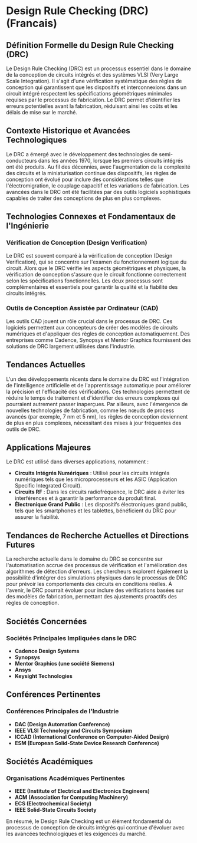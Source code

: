 # Design Rule Checking (DRC) (Francais)

## Définition Formelle du Design Rule Checking (DRC)

Le Design Rule Checking (DRC) est un processus essentiel dans le domaine de la conception de circuits intégrés et des systèmes VLSI (Very Large Scale Integration). Il s'agit d'une vérification systématique des règles de conception qui garantissent que les dispositifs et interconnexions dans un circuit intégré respectent les spécifications géométriques minimales requises par le processus de fabrication. Le DRC permet d'identifier les erreurs potentielles avant la fabrication, réduisant ainsi les coûts et les délais de mise sur le marché.

## Contexte Historique et Avancées Technologiques

Le DRC a émergé avec le développement des technologies de semi-conducteurs dans les années 1970, lorsque les premiers circuits intégrés ont été produits. Au fil des décennies, avec l'augmentation de la complexité des circuits et la miniaturisation continue des dispositifs, les règles de conception ont évolué pour inclure des considérations telles que l'électromigration, le couplage capacitif et les variations de fabrication. Les avancées dans le DRC ont été facilitées par des outils logiciels sophistiqués capables de traiter des conceptions de plus en plus complexes.

## Technologies Connexes et Fondamentaux de l'Ingénierie

### Vérification de Conception (Design Verification)

Le DRC est souvent comparé à la vérification de conception (Design Verification), qui se concentre sur l'examen du fonctionnement logique du circuit. Alors que le DRC vérifie les aspects géométriques et physiques, la vérification de conception s'assure que le circuit fonctionne correctement selon les spécifications fonctionnelles. Les deux processus sont complémentaires et essentiels pour garantir la qualité et la fiabilité des circuits intégrés.

### Outils de Conception Assistée par Ordinateur (CAD)

Les outils CAD jouent un rôle crucial dans le processus de DRC. Ces logiciels permettent aux concepteurs de créer des modèles de circuits numériques et d'appliquer des règles de conception automatiquement. Des entreprises comme Cadence, Synopsys et Mentor Graphics fournissent des solutions de DRC largement utilisées dans l'industrie.

## Tendances Actuelles

L'un des développements récents dans le domaine du DRC est l'intégration de l'intelligence artificielle et de l'apprentissage automatique pour améliorer la précision et l'efficacité des vérifications. Ces technologies permettent de réduire le temps de traitement et d'identifier des erreurs complexes qui pourraient autrement passer inaperçues. Par ailleurs, avec l'émergence de nouvelles technologies de fabrication, comme les nœuds de process avancés (par exemple, 7 nm et 5 nm), les règles de conception deviennent de plus en plus complexes, nécessitant des mises à jour fréquentes des outils de DRC.

## Applications Majeures

Le DRC est utilisé dans diverses applications, notamment :

- **Circuits Intégrés Numériques** : Utilisé pour les circuits intégrés numériques tels que les microprocesseurs et les ASIC (Application Specific Integrated Circuit).
- **Circuits RF** : Dans les circuits radiofréquence, le DRC aide à éviter les interférences et à garantir la performance du produit final.
- **Électronique Grand Public** : Les dispositifs électroniques grand public, tels que les smartphones et les tablettes, bénéficient du DRC pour assurer la fiabilité.

## Tendances de Recherche Actuelles et Directions Futures

La recherche actuelle dans le domaine du DRC se concentre sur l'automatisation accrue des processus de vérification et l'amélioration des algorithmes de détection d'erreurs. Les chercheurs explorent également la possibilité d'intégrer des simulations physiques dans le processus de DRC pour prévoir les comportements des circuits en conditions réelles. À l'avenir, le DRC pourrait évoluer pour inclure des vérifications basées sur des modèles de fabrication, permettant des ajustements proactifs des règles de conception.

## Sociétés Concernées

### Sociétés Principales Impliquées dans le DRC

- **Cadence Design Systems**
- **Synopsys**
- **Mentor Graphics (une société Siemens)**
- **Ansys**
- **Keysight Technologies**

## Conférences Pertinentes

### Conférences Principales de l'Industrie

- **DAC (Design Automation Conference)**
- **IEEE VLSI Technology and Circuits Symposium**
- **ICCAD (International Conference on Computer-Aided Design)**
- **ESM (European Solid-State Device Research Conference)**

## Sociétés Académiques

### Organisations Académiques Pertinentes

- **IEEE (Institute of Electrical and Electronics Engineers)**
- **ACM (Association for Computing Machinery)**
- **ECS (Electrochemical Society)**
- **IEEE Solid-State Circuits Society**

En résumé, le Design Rule Checking est un élément fondamental du processus de conception de circuits intégrés qui continue d'évoluer avec les avancées technologiques et les exigences du marché.